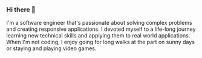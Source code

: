 ### Hi there 👋
I'm a software engineer that's passionate about solving complex problems and creating responsive applications. I devoted myself to a life-long journey learning new technical skills and applying them to real world applications. When I'm not coding, I enjoy going for long walks at the part on sunny days or staying and playing video games. 

<!--
**mary3210/mary3210** is a ✨ _special_ ✨ repository because its `README.md` (this file) appears on your GitHub profile.

Here are some ideas to get you started:

- 🔭 I’m currently working on ...
- 🌱 I’m currently learning ...
- 👯 I’m looking to collaborate on ...
- 🤔 I’m looking for help with ...
- 💬 Ask me about ...
- 📫 How to reach me: ...
- 😄 Pronouns: ...
- ⚡ Fun fact: ...
-->

